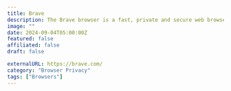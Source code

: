 ```yaml
---
title: Brave
description: The Brave browser is a fast, private and secure web browser for PC, Mac and mobile.
image: ""
date: 2024-09-04T05:00:00Z
featured: false
affiliated: false
draft: false

externalURL: https://brave.com/
category: "Browser Privacy"
tags: ["Browsers"]
---
```

